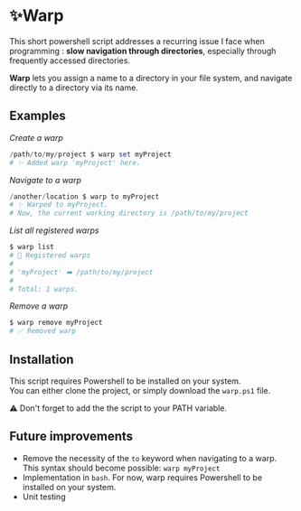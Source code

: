 # ✨Warp

This short powershell script addresses a recurring issue I face when programming : **slow navigation through directories**, especially through frequently accessed directories.

**Warp** lets you assign a name to a directory in your file system, and navigate directly to a directory via its name.

## Examples

*Create a warp*

```powershell
/path/to/my/project $ warp set myProject
# ✨ Added warp 'myProject' here.
```

*Navigate to a warp*

```powershell
/another/location $ warp to myProject
# ✨ Warped to myProject.
# Now, the current working directory is /path/to/my/project
```

*List all registered warps*

```powershell
$ warp list
# 📖 Registered warps
# 
# 'myProject' ➡️ /path/to/my/project
# 
# Total: 1 warps.
```

*Remove a warp*

```powershell
$ warp remove myProject
# ✅ Removed warp
```


## Installation

This script requires Powershell to be installed on your system.  
You can either clone the project, or simply download the `warp.ps1` file.  

⚠️ Don't forget to add the the script to your PATH variable.

## Future improvements

- Remove the necessity of the `to` keyword when navigating to a warp. This syntax should become possible: `warp myProject`
- Implementation in `bash`. For now, warp requires Powershell to be installed on your system.
- Unit testing
